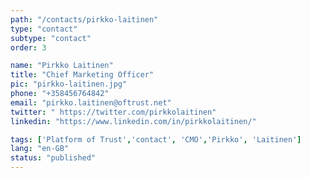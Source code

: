 ```yaml
---
path: "/contacts/pirkko-laitinen"
type: "contact"
subtype: "contact"
order: 3

name: "Pirkko Laitinen"
title: "Chief Marketing Officer"
pic: "pirkko-laitinen.jpg"
phone: "+358456764842"
email: "pirkko.laitinen@oftrust.net"
twitter: " https://twitter.com/pirkkolaitinen"
linkedin: "https://www.linkedin.com/in/pirkkolaitinen/"

tags: ['Platform of Trust','contact', 'CMO','Pirkko', 'Laitinen']
lang: "en-GB"
status: "published"
---
```

